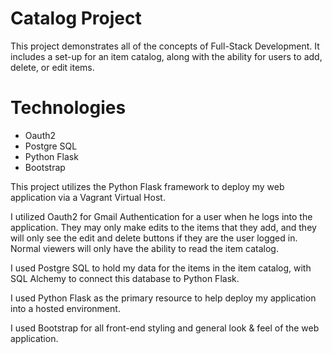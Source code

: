 # Catalog Project

This project demonstrates all of the concepts of Full-Stack Development. It includes a set-up for an item catalog, along with the ability for users to add, delete, or edit items.

# Technologies
- Oauth2
- Postgre SQL
- Python Flask
- Bootstrap

This project utilizes the Python Flask framework to deploy my web application via a Vagrant Virtual Host.

I utilized Oauth2 for Gmail Authentication for a user when he logs into the application. They may only make edits to the items that they add, and they will only see the edit and delete buttons if they are the user logged in. Normal viewers will only have the ability to read the item catalog.

I used Postgre SQL to hold my data for the items in the item catalog, with SQL Alchemy to connect this database to Python Flask.

I used Python Flask as the primary resource to help deploy my application into a hosted environment. 

I used Bootstrap for all front-end styling and general look & feel of the web application.



